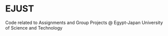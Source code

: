 # EJUST
Code related to Assignments and Group Projects @ Egypt-Japan University of Science and Technology
